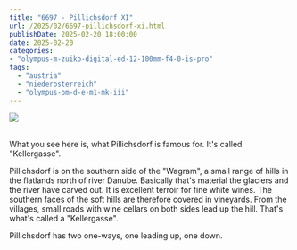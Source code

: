 ```yaml
---
title: "6697 - Pillichsdorf XI"
url: /2025/02/6697-pillichsdorf-xi.html
publishDate: 2025-02-20 18:00:00
date: 2025-02-20
categories:
- "olympus-m-zuiko-digital-ed-12-100mm-f4-0-is-pro"
tags:
  - "austria"
  - "niederosterreich"
  - "olympus-om-d-e-m1-mk-iii"
---
```

<div class="container">
<div class="center"><a target="_blank" href="https://d25zfm9zpd7gm5.cloudfront.net/1200x1200/2020/20200920_100953_lr.jpg"><img class="webfeedsFeaturedVisual" src="https://d25zfm9zpd7gm5.cloudfront.net/0600x0600/2020/20200920_100953_lr.jpg" /></a></div>
</div>
<br />

What you see here is, what Pillichsdorf is famous for. It's called "Kellergasse". 

Pillichsdorf is on the southern side of the "Wagram", a
small range of hills in the flatlands north of river Danube.
Basically that's material the glaciers and the river have
carved out. It is excellent terroir for fine white wines.
The southern faces of the soft hills are therefore covered
in vineyards. From the villages, small roads with wine
cellars on both sides lead up the hill. That's what's called
a "Kellergasse".

Pillichsdorf has two one-ways, one leading up, one down. 
